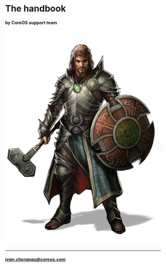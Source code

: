 #                                             The handbook

####                                                               by CoreOS support team 

![](/images/cleric.jpg)

---

###### **ivan.cherapau@coreos.com**



